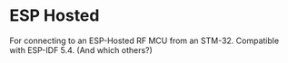 # ESP Hosted
For connecting to an ESP-Hosted RF MCU from an STM-32. Compatible with ESP-IDF 5.4. (And which others?)
